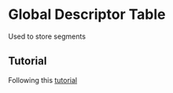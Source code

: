 # Global Descriptor Table

Used to store segments

## Tutorial
Following this [tutorial](http://www.osdever.net/bkerndev/Docs/gdt.htm)
